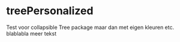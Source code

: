 # treePersonalized
Test voor collapsible Tree package maar dan met eigen kleuren etc.
blablabla meer tekst
